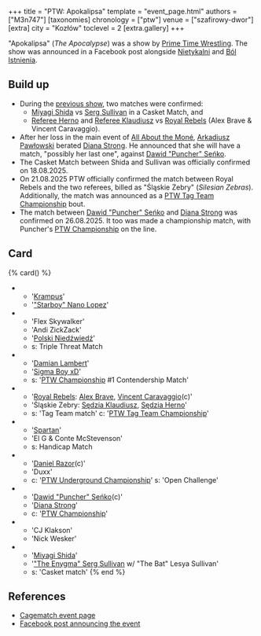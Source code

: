 +++
title = "PTW: Apokalipsa"
template = "event_page.html"
authors = ["M3n747"]
[taxonomies]
chronology = ["ptw"]
venue = ["szafirowy-dwor"]
[extra]
city = "Kozłów"
toclevel = 2
[extra.gallery]
+++

"Apokalipsa" (_The Apocalypse_) was a show by [Prime Time Wrestling](@/o/ptw.md). The show was announced in a Facebook post alongside [Nietykalni](@/e/ptw/2025-07-19-ptw-nietykalni.md) and [Ból Istnienia](@/e/ptw/2025-09-27-ptw-bol-istnienia.md).

## Build up

* During the [previous show](@/e/ptw/2025-07-19-ptw-nietykalni.md), two matches were confirmed:
  * [Miyagi Shida](@/w/miyagi-shida.md) vs [Serg Sullivan](@/w/serg-sullivan.md) in a Casket Match, and
  * [Referee Herno](@/w/sedzia-herno.md) and [Referee Klaudiusz](@/w/sedzia-klaudiusz.md) vs [Royal Rebels](@/tt/royal-rebels.md) (Alex Brave & Vincent Caravaggio).
* After her loss in the main event of [All About the Moné](@/e/ptw/2025-07-27-ptw-all-about-the-mone.md), [Arkadiusz Pawłowski](@/w/pan-pawlowski.md) berated [Diana Strong](@/w/diana-strong.md). He announced that she will have a match, "possibly her last one", against [Dawid "Puncher" Seńko](@/w/puncher.md).
* The Casket Match between Shida and Sullivan was officially confirmed on 18.08.2025.
* On 21.08.2025 PTW officially confirmed the match between Royal Rebels and the two referees, billed as "Śląskie Zebry" (_Silesian Zebras_). Additionally, the match was announced as a [PTW Tag Team Championship](@/c/ptw-tag-team-championship.md) bout.
* The match between [Dawid "Puncher" Seńko](@/w/puncher.md) and [Diana Strong](@/w/diana-strong.md) was confirmed on 26.08.2025. It too was made a championship match, with Puncher's [PTW Championship](@/c/ptw-championship.md) on the line.

## Card

{% card() %}
- - '[Krampus](@/w/krampus.md)'
  - '["Starboy" Nano Lopez](@/w/nano-lopez.md)'
- - 'Flex Skywalker'
  - 'Andi ZickZack'
  - '[Polski Niedźwiedź](@/w/polski-niedzwiedz.md)'
  - s: Triple Threat Match
- - '[Damian Lambert](@/w/damien-rothschild.md)'
  - '[Sigma Boy xD](@/w/sigma-boy.md)'
  - s: '[PTW Championship](@/c/ptw-championship.md) #1 Contendership Match'
- - '[Royal Rebels](@/tt/royal-rebels.md): [Alex Brave](@/w/alex-brave.md), [Vincent Caravaggio](@/w/vincent-caravaggio.md)(c)'
  - 'Śląskie Zebry: [Sędzia Klaudiusz](@/w/sedzia-klaudiusz.md), [Sędzia Herno](@/w/sedzia-herno.md)'
  - s: 'Tag Team match'
    c: '[PTW Tag Team Championship](@/c/ptw-tag-team-championship.md)'
- - '[Spartan](@/w/spartan.md)'
  - 'El G & Conte McStevenson'
  - s: Handicap Match
- - '[Daniel Razor](@/w/daniel-razor.md)(c)'
  - 'Duxx'
  - c: '[PTW Underground Championship](@/c/ptw-underground-championship.md)'
    s: 'Open Challenge'
- - '[Dawid "Puncher" Seńko](@/w/puncher.md)(c)'
  - '[Diana Strong](@/w/diana-strong.md)'
  - c: '[PTW Championship](@/c/ptw-championship.md)'
- - 'CJ Klakson'
  - 'Nick Wesker'
- - '[Miyagi Shida](@/w/miyagi-shida.md)'
  - '["The Enygma" Serg Sullivan](@/w/serg-sullivan.md) w/ "The Bat" Lesya Sullivan'
  - s: 'Casket match'
{% end %}

## References

* [Cagematch event page](https://www.cagematch.net/?id=1&nr=431153)
* [Facebook post announcing the event](https://www.facebook.com/photo/?fbid=773747374977907&set=a.136592405360077)
